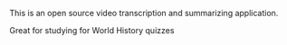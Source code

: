 This is an open source video transcription and summarizing application.

Great for studying for World History quizzes